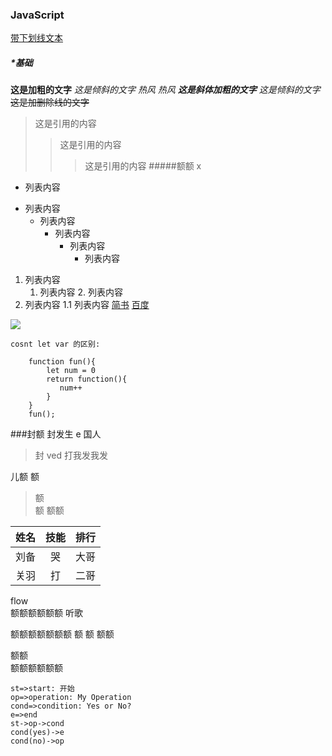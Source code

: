 ### JavaScript

<u>带下划线文本</u>

##### \***_基础_**

**这是加粗的文字**
_这是倾斜的文字_
_热风_
_热风_
**_这是斜体加粗的文字_**
_这是倾斜的文字_
~~这是加删除线的文字~~

> 这是引用的内容
>
> > 这是引用的内容
> >
> > > 这是引用的内容 #####额额 x

- 列表内容

* 列表内容
  - 列表内容
    - 列表内容
      - 列表内容
        - 列表内容

1. 列表内容
   1. 列表内容
      2. 列表内容
2. 列表内容
   1.1 列表内容
   [简书](http://jianshu.com)
   [百度](http://baidu.com)

![](http://static.runoob.com/images/runoob-logo.png)

<!-- ![blockchain](https://ss0.bdstatic.com/70cFvHSh_Q1YnxGkpoWK1HF6hhy/it/
u=702257389,1274025419&fm=27&gp=0.jpg "区块链") -->

`cosnt let var 的区别:`

```
    function fun(){
        let num = 0
        return function(){
           num++
        }
    }
    fun();
```

###封额 封发生 e 国人

> 封 ved 打我发我发

儿额
额

> 额\
> 额
> 额额

| 姓名 | 技能 | 排行 |
| :--: | :--: | :--: |
| 刘备 |  哭  | 大哥 |
| 关羽 |  打  | 二哥 |

flow  
额额额额额额 听歌

额额额额额额额 额 额 额额

额额  
额额额额额额

```flow
st=>start: 开始
op=>operation: My Operation
cond=>condition: Yes or No?
e=>end
st->op->cond
cond(yes)->e
cond(no)->op
```
